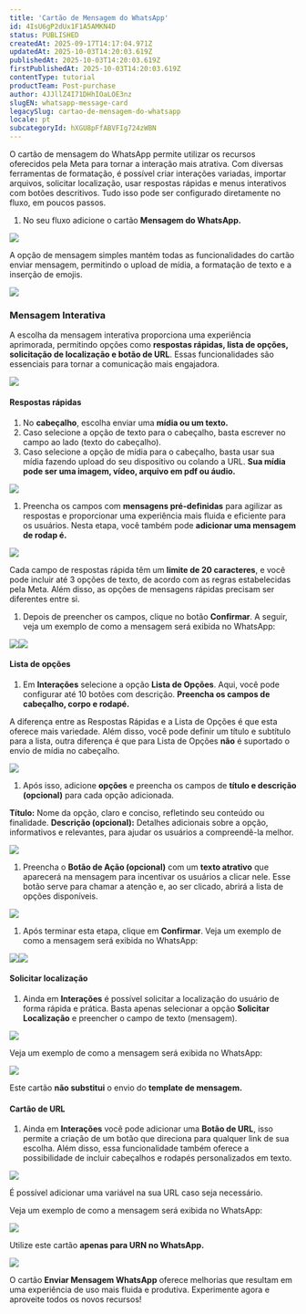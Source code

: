 ```yaml
---
title: 'Cartão de Mensagem do WhatsApp'
id: 4IsU6gP2dUx1F1A5AMKN4D
status: PUBLISHED
createdAt: 2025-09-17T14:17:04.971Z
updatedAt: 2025-10-03T14:20:03.619Z
publishedAt: 2025-10-03T14:20:03.619Z
firstPublishedAt: 2025-10-03T14:20:03.619Z
contentType: tutorial
productTeam: Post-purchase
author: 4JJllZ4I71DHhIOaLOE3nz
slugEN: whatsapp-message-card
legacySlug: cartao-de-mensagem-do-whatsapp
locale: pt
subcategoryId: hXGU8pFfABVFIg724zWBN
---
```


O cartão de mensagem do WhatsApp permite utilizar os recursos oferecidos pela Meta para tornar a interação mais atrativa. Com diversas ferramentas de formatação, é possível criar interações variadas, importar arquivos, solicitar localização, usar respostas rápidas e menus interativos com botões descritivos. Tudo isso pode ser configurado diretamente no fluxo, em poucos passos.

  1. No seu fluxo adicione o cartão **Mensagem do WhatsApp.**

![](https://cdn.statically.io/gh/vtexdocs/help-center-content/refs/heads/main/docs/pt/tutorials/weni-by-vtex/fluxos/cartao-de-mensagem-do-whatsapp_1.png)

A opção de mensagem simples mantém todas as funcionalidades do cartão enviar mensagem, permitindo o upload de mídia, a formatação de texto e a inserção de emojis.

![](https://cdn.statically.io/gh/vtexdocs/help-center-content/refs/heads/main/docs/pt/tutorials/weni-by-vtex/fluxos/cartao-de-mensagem-do-whatsapp_2.png)

### **Mensagem Interativa**

A escolha da mensagem interativa proporciona uma experiência aprimorada, permitindo opções como **respostas rápidas, lista de opções, solicitação de localização e botão de URL**. Essas funcionalidades são essenciais para tornar a comunicação mais engajadora.

![](https://lh7-rt.googleusercontent.com/docsz/AD_4nXeQeJKL8CXDZ0a-rv9cDfH4O6Sz2DQfkqn7yy0IiwodEXleNrQuae1dXUtGy90R_B2keqX7RkTEmTKGriRKit0uC69EbqURPB5-hJpfm4mElfz2svOr1_wJOVuKdqw8oaT-0OlghlHbeqh3B4LHL-BwTU9Z?key=ut-o5CxUNJgNw0SqBQrKnQ)

#### **Respostas rápidas**

  1. No **cabeçalho**, escolha enviar uma **mídia ou um texto.**
  2. Caso selecione a opção de texto para o cabeçalho, basta escrever no campo ao lado (texto do cabeçalho).
  3. Caso selecione a opção de mídia para o cabeçalho, basta usar sua mídia fazendo upload do seu dispositivo ou colando a URL. **Sua mídia pode ser uma imagem, vídeo, arquivo em pdf ou áudio.**

![](https://lh7-us.googleusercontent.com/docsz/AD_4nXcWph7cQ_7-O3Rnb8OzDJqmNq4zEZs-8MJnFqf0U5m5qRRrsb1HENSYBwy6ZGz9Oku9fiyma6Pm9FrHqaXUyprIInKmtWHBPNe5bT3gONJgcRBnvsrpZuC9JB0SF8dZ1faIq8HoB2bcLvI4pSX9S7bH5noZ?key=ut-o5CxUNJgNw0SqBQrKnQ)

  1. Preencha os campos com **mensagens pré-definidas** para agilizar as respostas e proporcionar uma experiência mais fluida e eficiente para os usuários. Nesta etapa, você também pode **adicionar uma mensagem de rodap é.**

![](https://lh7-us.googleusercontent.com/docsz/AD_4nXfWWMvyHe6ARHY7rTymx55QV4uWGVwnoCV8D5ab3anTkcGHxg8eFA7rVLyRdswUvYUeEf6m2x8rPfzdHICy6-kecWv0nCS1jhS-dUO5uHQ59YoG_RRm569dnEIiD7eB33hgFkbFFJWq4-8J09gP6yB7t-E?key=ut-o5CxUNJgNw0SqBQrKnQ)

Cada campo de respostas rápida têm um **limite de 20 caracteres**, e você pode incluir até 3 opções de texto, de acordo com as regras estabelecidas pela Meta. Além disso, as opções de mensagens rápidas precisam ser diferentes entre si.

  1. Depois de preencher os campos, clique no botão **Confirmar**. A seguir, veja um exemplo de como a mensagem será exibida no WhatsApp:

![](https://lh7-us.googleusercontent.com/docsz/AD_4nXe5RN6fyL4n9qkjB-LZrrmg5lc6kSiZQVuNMQDodVknpHlXfKeAefuUcMmRwpstwyrVHUMEdFcicwlPJCwASpzgOVYtQGvET9JfH1UNUSGOyuwqgktpEnxL6UQeYhaP-wuErRL1YTyy4cZajxQ_imZyY44?key=ut-o5CxUNJgNw0SqBQrKnQ)![](https://lh7-us.googleusercontent.com/docsz/AD_4nXedl10qzpvMo-bkw4EjPXedhP-NB5LEet6AsA8oXSXZi0dzhIXfkMvt91CHvoDknVdnkYG5nbIJ_VOF_Wx6JNo9eTUABfOIm5rFvvcxsyd0nn7b7XnZrBB7lBDm7E1UID-_NkqlIWBRF8nHvyMe4S2iL9XR?key=ut-o5CxUNJgNw0SqBQrKnQ)

#### **Lista de opções**
  1. Em **Interações** selecione a opção **Lista de Opções**. Aqui, você pode configurar até 10 botões com descrição. **Preencha os campos de cabeçalho, corpo e rodapé.**

A diferença entre as Respostas Rápidas e a Lista de Opções é que esta oferece mais variedade. Além disso, você pode definir um título e subtítulo para a lista, outra diferença é que para Lista de Opções **não** é suportado o envio de mídia no cabeçalho.

![](https://lh7-us.googleusercontent.com/docsz/AD_4nXexbWhho5Hto1IRdsnLUPssXGPmFthOEDOTf86NIIu1nUdKyiqdbbX1lvY6UVFNcw0gGgTNYROKwLlgMq-ukqvd9W71VcnDtmsQjX-5_GuHEUbXIsHhIKKSGr339g8OSajTY9cy_NiuRrRrJ2btJE1urio?key=ut-o5CxUNJgNw0SqBQrKnQ)

  1. Após isso, adicione **opções** e preencha os campos de **título e descrição (opcional)** para cada opção adicionada.

**Título:** Nome da opção, claro e conciso, refletindo seu conteúdo ou finalidade.
**Descrição (opcional):** Detalhes adicionais sobre a opção, informativos e relevantes, para ajudar os usuários a compreendê-la melhor.

![](https://lh7-us.googleusercontent.com/docsz/AD_4nXcW3JUytSCpDqqRAm597-pd0Y6Q88u9O0xOPIwyCjXZne-PbIVMFHDXTC4--18xE8Tc5r08L8L_o8ZTmMYLvo_K8GSVrDEkdgPGms3yR3jI8xOYHhkNLunM-DnjHzuPjvAi4zmu0rshHtw6pIYW-zyZ6jQT?key=ut-o5CxUNJgNw0SqBQrKnQ)

  1. Preencha o **Botão de Ação (opcional)** com um **texto atrativo** que aparecerá na mensagem para incentivar os usuários a clicar nele. Esse botão serve para chamar a atenção e, ao ser clicado, abrirá a lista de opções disponíveis.

![](https://lh7-us.googleusercontent.com/docsz/AD_4nXfWqJDFXUIql8i_vLWRHMFb_Xln1j85EHmMwFOtttG4KHcWCFU_UWDDsJNIjSzgw9cVYgpuXtN1k137-8ofZn3noqfDMvyUNGWXBMopX2Q_0NQeH3SAJb-NNVoT09PB5D0RSj6vx8RoQcCW4RV1X-Vo-8M?key=ut-o5CxUNJgNw0SqBQrKnQ)

  1. Após terminar esta etapa, clique em **Confirmar**. Veja um exemplo de como a mensagem será exibida no WhatsApp:

![](https://lh7-us.googleusercontent.com/docsz/AD_4nXf8oYZV0h61lEZGncAaEBZPXP1iPz-8VnfJk8Ydm6qjnzFf_cEgZ97qHSIhexvpzDNBG7TJiIh8mnHz9fI9aPF82eJSrz9g192_H4168bsrIMZL5grIQpolsjrP2HdhLPeoRzuqeMf6fbb0-Gur9D6hLbE2?key=ut-o5CxUNJgNw0SqBQrKnQ)![](https://lh7-us.googleusercontent.com/docsz/AD_4nXcwjnlgtQOA9bOE2xr1n6OdPntDS068YcDFobxRoRiLh8QYK4UFAVWbuo62I9NIL92x8NCzhrGOtAxCDC26xv51t3NLcTZNXi7me97Z3xdXmQAsWmb4MFtpCYQRIhcl3VD_8UsM0CJLx9bOZr2_Djbqkc9a?key=ut-o5CxUNJgNw0SqBQrKnQ)

#### **Solicitar localização**

  1. Ainda em **Interações** é possível solicitar a localização do usuário de forma rápida e prática. Basta apenas selecionar a opção **Solicitar Localização** e preencher o campo de texto (mensagem).

![](https://lh7-us.googleusercontent.com/docsz/AD_4nXed_gas2c8wOehpkasR3DWpyybUPUXOBydwT1dfXzum34w1WzViHA6YJUuquGC829cgeiBe3yhh7S0TiggGB-Dwze-2hw_ZbC1HlzfBzAk5eSQGq9bjRD2M97KTTlZsLWrx5NdGYGTtRUUO4Hiq9yxdaRrh?key=ut-o5CxUNJgNw0SqBQrKnQ)

Veja um exemplo de como a mensagem será exibida no WhatsApp:

![](https://lh7-us.googleusercontent.com/docsz/AD_4nXdL0BHEXju_kKLVnsol8-a02rcatEV38At0-rmCJM_Bc_hoXATE1ybo02dA6eKYfjVDXTt4NLoTXx8nsfxu8bibaOmSjq-00LIxXsyTShC4zvodI_kxdUTAsNoTucWu8lCEL83BMkXOjLRZaPQadh9jK772?key=ut-o5CxUNJgNw0SqBQrKnQ)

Este cartão **não substitui** o envio do **template de mensagem.**

#### **Cartão de URL**

  1. Ainda em **Interações** você pode adicionar uma **Botão de URL**, isso permite a criação de um botão que direciona para qualquer link de sua escolha. Além disso, essa funcionalidade também oferece a possibilidade de incluir cabeçalhos e rodapés personalizados em texto.

![](https://lh7-rt.googleusercontent.com/docsz/AD_4nXdcUREb_7T2o8zRen0TPoPVwYRt0wAcYnGNW6Hs_Re0M2YRucHdv7CIuVKqzSh2bmigt8cR1K8ykiQXXvboU5AtmPNrUuGScvI1AHJ4PB75Mu8pRFckAHg-lHCEkwHhFUpCFsFKpWwEHy1KNxdoZqcUJrFi?key=ut-o5CxUNJgNw0SqBQrKnQ)

É possível adicionar uma variável na sua URL caso seja necessário.

Veja um exemplo de como a mensagem será exibida no WhatsApp:

![](https://lh7-rt.googleusercontent.com/docsz/AD_4nXdAmj5_DGs6tbSy1GJuKgAEu0Gof3gbAbxaIa1EXGMYNld1nS-zkhNa1wFi2BBiSB-K195n6DTNqk-HPRWZSZmD_Ilgeecg-o1PQ7YBWimyXPYUvrtu2A9256Ijc-Rz26_Q3On9JQj6Exk7u3T0Arr4xkfF?key=ut-o5CxUNJgNw0SqBQrKnQ)

Utilize este cartão **apenas para URN no WhatsApp.**

![](https://lh7-us.googleusercontent.com/docsz/AD_4nXelgaStces1YqXWTX3xh5ELiiWc6JGkIVa9zBQ6I_Xgo39_m_22hlBwGIRcpuI2O4fTf6uEutGftDa5_C0aPyo5UKgXo8YwBFIOAzGzrBpqsQ-dxIKt7u8CqbCp9L7V_SuCd0HT95qtfGiYCAxplZH0FFCF?key=ut-o5CxUNJgNw0SqBQrKnQ)

O cartão **Enviar Mensagem WhatsApp** oferece melhorias que resultam em uma experiência de uso mais fluida e produtiva. Experimente agora e aproveite todos os novos recursos!

